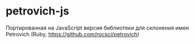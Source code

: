petrovich-js
============

Портированная на JavaScript версия библиотеки для склонения имен Petrovich (Ruby, https://github.com/rocsci/petrovich)
